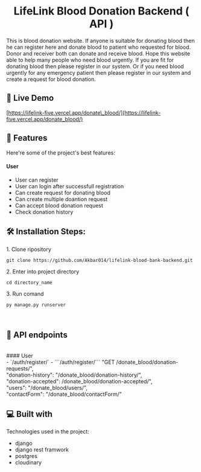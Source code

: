 <h1 align="center" id="title">LifeLink Blood Donation Backend ( API )</h1>


<p id="description">This is blood donation website. If anyone is suitable for donating blood then he can register here and donate blood to patient who requested for blood. Donor and receiver both can donate and receive blood. Hope this website able to help many people who need blood urgently. If you are fit for donating blood then please register in our system. Or if you need blood urgently for any emergency patient then please register in our system and create a request for blood donation.</p>

<h2>🚀 Live Demo </h2>

[https://lifelink-five.vercel.app/donate\_blood/](https://lifelink-five.vercel.app/donate_blood/)

  
  
<h2>🧐 Features </h2>

Here're some of the project's best features:

#### User
*   User can register
*   User can login after successfull registration
*   Can create request for donating blood
*   Can create multiple doantion request
*   Can accept blood donation request
*   Check donation history 

<h2>🛠️ Installation Steps:</h2>

<p>1. Clone ripository</p>

```
git clone https://github.com/Akbar014/lifelink-blood-bank-backend.git
```

<p>2. Enter into project directory</p>

```
cd directory_name
```

<p>3. Run comand</p>

```
py manage.py runserver
```
<br>

<h2>🍰 API endpoints</h2> <br>
#### User <br>
-  `/auth/register/`
- ```/auth/register/```
"GET /donate_blood/donation-requests/", <br>
"donation-history": "/donate_blood/donation-history/", <br>
"donation-accepted": /donate_blood/donation-accepted/", <br>
"users": "/donate_blood/users/", <br>
"contactForm": "/donate_blood/contactForm/" <br>


  
<h2>💻 Built with</h2>

Technologies used in the project:

*   django
*   django rest framwork
*   postgres
*   cloudinary


